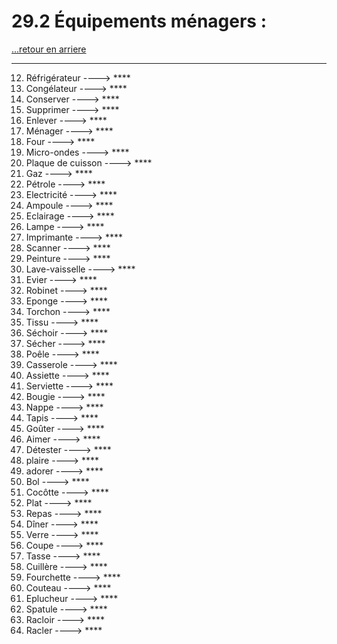 # 29.2 Équipements ménagers : 

[...retour en arriere](../../../menu_fiches.md)

---

12. Réfrigérateur ----> ****
13. Congélateur ----> ****
14. Conserver ----> ****
15. Supprimer  ----> ****
16. Enlever  ----> ****
17. Ménager ----> ****
18. Four  ----> ****
19. Micro-ondes  ----> ****
20. Plaque de cuisson  ----> ****
20. Gaz ----> ****
21. Pétrole ----> ****
22. Electricité ----> ****
23. Ampoule ----> ****
23. Eclairage ----> ****
24. Lampe ----> ****
25. Imprimante ----> ****
26. Scanner ----> ****
27. Peinture ----> ****
28. Lave-vaisselle   ----> ****
28. Evier ----> ****
29. Robinet ----> ****
30. Eponge ----> ****
31. Torchon ----> ****
32. Tissu ----> ****
33. Séchoir ----> ****
34. Sécher ----> ****
35. Poêle   ----> ****
36. Casserole  ----> ****
37. Assiette ----> ****
38. Serviette ----> ****
39. Bougie ----> ****
40. Nappe ----> ****
41. Tapis ----> ****
42. Goûter ----> ****
43. Aimer ----> ****
44. Détester ----> ****
45. plaire ----> ****
46. adorer ----> ****
47. Bol ----> ****
48. Cocôtte ----> ****
49. Plat ----> ****
50. Repas  ----> ****
51. Dîner   ----> ****
52. Verre   ----> ****
53. Coupe ----> ****
54. Tasse  ----> ****
55. Cuillère  ----> ****
56. Fourchette  ----> ****
57. Couteau ----> ****
54. Eplucheur ----> ****
55. Spatule ----> ****
56. Racloir ----> ****
57. Racler ----> ****